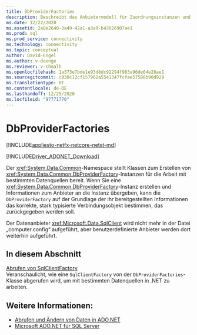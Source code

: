```yaml
---
title: DbProviderFactories
description: Beschreibt das Anbietermodell für Zuordnungsinstanzen und veranschaulicht, wie die Basisklassen im `System.Data.Common`-Namespace verwendet werden.
ms.date: 12/22/2020
ms.assetid: 2a8e2640-3a49-42a1-a3a9-b43026907ae1
ms.prod: sql
ms.prod_service: connectivity
ms.technology: connectivity
ms.topic: conceptual
author: David-Engel
ms.author: v-daenge
ms.reviewer: v-chmalh
ms.openlocfilehash: 1a373e7bde1e93d8dc92294f983a96de64e28ae1
ms.sourcegitcommit: c938c12cf157962a5541347fcfae57588b90d929
ms.translationtype: HT
ms.contentlocale: de-DE
ms.lasthandoff: 12/25/2020
ms.locfileid: "97771770"
---
```

# <a name="dbproviderfactories"></a>DbProviderFactories

[!INCLUDE[appliesto-netfx-netcore-netst-md](../../includes/appliesto-netfx-netcore-netst-md.md)]

[!INCLUDE[Driver_ADONET_Download](../../includes/driver_adonet_download.md)]

Der <xref:System.Data.Common>-Namespace stellt Klassen zum Erstellen von <xref:System.Data.Common.DbProviderFactory>-Instanzen für die Arbeit mit bestimmten Datenquellen bereit. Wenn Sie eine <xref:System.Data.Common.DbProviderFactory>-Instanz erstellen und Informationen zum Anbieter an die Instanz übergeben, kann die `DbProviderFactory` auf der Grundlage der ihr bereitgestellten Informationen das korrekte, stark typisierte Verbindungsobjekt bestimmen, das zurückgegeben werden soll.  

Der Datenanbieter <xref:Microsoft.Data.SqlClient> wird nicht mehr in der Datei „computer.config“ aufgeführt, aber benutzerdefinierte Anbieter werden dort weiterhin aufgeführt.  

## <a name="in-this-section"></a>In diesem Abschnitt  

[Abrufen von SqlClientFactory](obtain-sqlclientfactory.md)  
Veranschaulicht, wie eine `SqlClientFactory` von der `DbProviderFactories`-Klasse abgerufen wird, um mit bestimmten Datenquellen in .NET zu arbeiten.  

## <a name="see-also"></a>Weitere Informationen:

- [Abrufen und Ändern von Daten in ADO.NET](retrieving-modifying-data.md)
- [Microsoft ADO.NET für SQL Server](microsoft-ado-net-sql-server.md)

